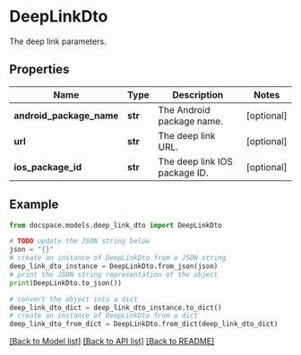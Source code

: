 # DeepLinkDto

The deep link parameters.

## Properties

Name | Type | Description | Notes
------------ | ------------- | ------------- | -------------
**android_package_name** | **str** | The Android package name. | [optional] 
**url** | **str** | The deep link URL. | [optional] 
**ios_package_id** | **str** | The deep link IOS package ID. | [optional] 

## Example

```python
from docspace.models.deep_link_dto import DeepLinkDto

# TODO update the JSON string below
json = "{}"
# create an instance of DeepLinkDto from a JSON string
deep_link_dto_instance = DeepLinkDto.from_json(json)
# print the JSON string representation of the object
print(DeepLinkDto.to_json())

# convert the object into a dict
deep_link_dto_dict = deep_link_dto_instance.to_dict()
# create an instance of DeepLinkDto from a dict
deep_link_dto_from_dict = DeepLinkDto.from_dict(deep_link_dto_dict)
```
[[Back to Model list]](../README.md#documentation-for-models) [[Back to API list]](../README.md#documentation-for-api-endpoints) [[Back to README]](../README.md)


